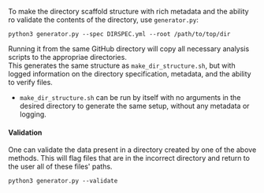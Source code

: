 To make the directory scaffold structure with rich metadata and the ability ro validate the contents of the directory, use `generator.py`:
```
python3 generator.py --spec DIRSPEC.yml --root /path/to/top/dir
```
Running it from the same GitHub directory will copy all necessary analysis scripts to the appropriae directories. \
This generates the same structure as `make_dir_structure.sh`, but with logged information on the directory specification, metadata, and the ability to verify files.
* `make_dir_structure.sh` can be run by itself with no arguments in the desired directory to generate the same setup, without any metadata or logging.

#### Validation
One can validate the data present in a directory created by one of the above methods. This will flag files that are in the incorrect directory and return to the user all of these files' paths. 
```
python3 generator.py --validate
```

